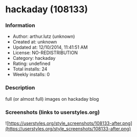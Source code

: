 # hackaday (108133)

### Information
- Author: arthur.lutz (unknown)
- Created at: unknown
- Updated at: 12/10/2014, 11:41:51 AM
- License: NO-REDISTRIBUTION
- Category: hackaday
- Rating: undefined
- Total installs: 24
- Weekly installs: 0


### Description
full (or almost full) images on hackaday blog


### Screenshots (links to userstyles.org)
![https://userstyles.org/style_screenshots/108133-after.png](https://userstyles.org/style_screenshots/108133-after.png)


